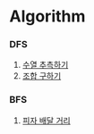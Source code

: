 # Algorithm
### DFS
1. [수열 추측하기](docs/problem-solving/수열_추측하기.md) <br>
2. [조합 구하기](./docs/조합_구하기.md)

### BFS
1. [피자 배달 거리](docs/problem-solving/피자_배달_거리.md)<br>
